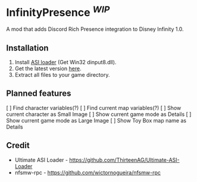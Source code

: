 # InfinityPresence <sup>*WIP*</sup>
A mod that adds Discord Rich Presence integration to Disney Infinity 1.0.

## Installation

1. Install [ASI loader](https://github.com/ThirteenAG/Ultimate-ASI-Loader/releases/latest/) (Get Win32 dinput8.dll).
2. Get the latest version [here](https://github.com/moyaimoment/InfinityPresence/releases/latest/).
3. Extract all files to your game directory.

## Planned features
[ ] Find character variables(?)
[ ] Find current map variables(?)
[ ] Show current character as Small Image
[ ] Show current game mode as Details
[ ] Show current game mode as Large Image
[ ] Show Toy Box map name as Details



## Credit
* Ultimate ASI Loader - https://github.com/ThirteenAG/Ultimate-ASI-Loader
* nfsmw-rpc - https://github.com/wictornogueira/nfsmw-rpc
